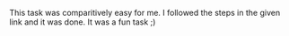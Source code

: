 This task was comparitively easy for me. I followed the steps in the given link and it was done. It was a fun task ;)
